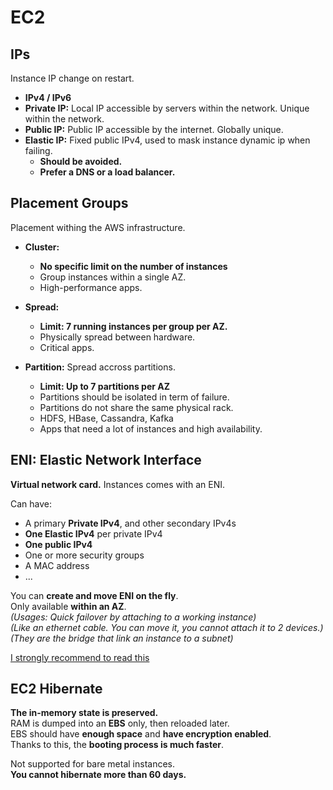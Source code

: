 # EC2

## IPs

Instance IP change on restart.

- **IPv4 / IPv6**
- **Private IP:** Local IP accessible by servers within the network. Unique within the network.
- **Public IP:** Public IP accessible by the internet. Globally unique.
- **Elastic IP:** Fixed public IPv4, used to mask instance dynamic ip when failing. 
  - **Should be avoided.**
  - **Prefer a DNS or a load balancer.**

## Placement Groups

Placement withing the AWS infrastructure.

- **Cluster:** 
  - **No specific limit on the number of instances**
  - Group instances within a single AZ.
  - High-performance apps.

- **Spread:** 
  - **Limit: 7 running instances per group per AZ.**
  - Physically spread between hardware.
  - Critical apps.

- **Partition:** Spread accross partitions.
  - **Limit: Up to 7 partitions per AZ**
  - Partitions should be isolated in term of failure.
  - Partitions do not share the same physical rack.
  - HDFS, HBase, Cassandra, Kafka
  - Apps that need a lot of instances and high availability. 

## ENI: Elastic Network Interface

**Virtual network card.** Instances comes with an ENI.

Can have:

- A primary **Private IPv4**, and other secondary IPv4s
- **One Elastic IPv4** per private IPv4
- **One public IPv4**
- One or more security groups
- A MAC address
- ...

You can **create and move ENI on the fly**.  
Only available **within an AZ**.  
*(Usages: Quick failover by attaching to a working instance)*  
*(Like an ethernet cable. You can move it, you cannot attach it to 2 devices.)*  
*(They are the bridge that link an instance to a subnet)*  

[I strongly recommend to read this](https://aws.amazon.com/blogs/aws/new-elastic-network-interfaces-in-the-virtual-private-cloud/)

## EC2 Hibernate

**The in-memory state is preserved.**  
RAM is dumped into an **EBS** only, then reloaded later.  
EBS should have **enough space** and **have encryption enabled**.  
Thanks to this, the **booting process is much faster**.

Not supported for bare metal instances.  
**You cannot hibernate more than 60 days.**
